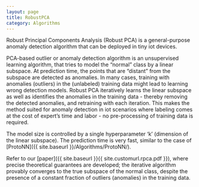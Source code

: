 ```yaml
---
layout: page
title: RobustPCA
category: Algorithms
---
```


Robust Principal Components Analysis (Robust PCA) is a general-purpose anomaly detection algorithm that can be deployed in tiny iot devices.


PCA-based outlier or anomaly detection algorithm is an unsupervised learning algorithm, that tries to model the “normal” class by a linear subspace. At prediction time, the points that are “distant” from the subspace are detected as anomalies. In many cases, training with anomalies (outliers) in the (unlabeled) training data might lead to learning wrong detection models. Robust PCA iteratively learns the linear subspace as well as identifies the anomalies in the training data - thereby removing the detected anomalies, and retraining with each iteration. This makes the method suited for anomaly detection in iot scenarios where labeling comes at the cost of expert’s time and labor - no pre-processing of training data is required. 


The model size is controlled by a single hyperparameter ‘k’ (dimension of the linear subspace). The prediction time is very fast, similar to the case of [ProtoNN]({{ site.baseurl }}/Algorithms/ProtoNN/). 

Refer to our [paper]({{ site.baseurl }}{{ site.customurl.rpca.pdf }}), where precise theoretical guarantees are developed; the iterative algorithm provably converges to the true subspace of the normal class, despite the presence of a constant fraction of outliers (anomalies) in the training data.

